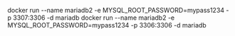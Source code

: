 docker run --name mariadb2 -e MYSQL_ROOT_PASSWORD=mypass1234 -p 3307:3306  -d mariadb
docker run --name mariadb2 -e MYSQL_ROOT_PASSWORD=mypass1234 -p 3306:3306  -d mariadb